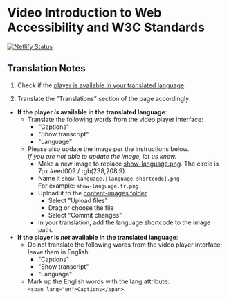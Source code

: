 # Video Introduction to Web Accessibility and W3C Standards

[![Netlify Status](https://api.netlify.com/api/v1/badges/86246365-26f1-4745-b693-797fa249a221/deploy-status)](https://app.netlify.com/sites/wai-video-standards-and-benefits/deploys)

## Translation Notes

1. Check if the [player is available in your translated language](https://github.com/ableplayer/ableplayer/blob/master/README.md#user-content-supported-languages).

2. Translate the "Translations" section of the page accordingly:
* **If the player _is_ available in the translated language**:
  * Translate the following words from the video player interface:
    * "Captions"
    * "Show transcript"
    * "Language"
  * Please also update the image per the instructions below.<br>_If you are not able to update the image, let us know._
     * Make a new image to replace [show-language.png](https://www.w3.org/WAI/content-images/wai-video-standards-and-benefits/show-language.png). The circle is 7px #eed009 / rgb(238,208,9).
     * Name it `show-language.[language shortcode].png`\
    For example: `show-language.fr.png`
     * Upload it to the [content-images folder](https://github.com/w3c/wai-video-standards-and-benefits/tree/master/content-images/wai-video-standards-and-benefits)
        * Select "Upload files"
        * Drag or choose the file
        * Select "Commit changes"
     * In your translation, add the language shortcode to the image path.
* **If the player is _not_ available in the translated language**:
   * Do not translate the following words from the video player interface; leave them in English:
     * "Captions"
     * "Show transcript"
     * "Language"
   * Mark up the English words with the lang attribute:\
  `<span lang="en">Captions</span>`.